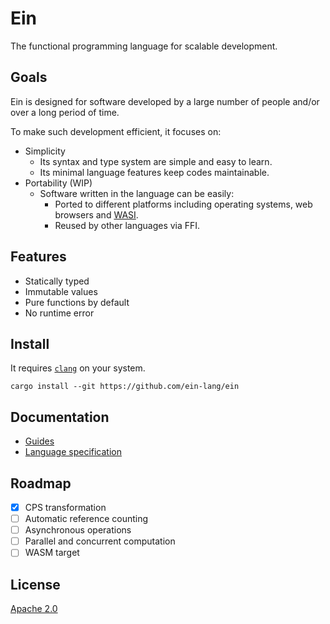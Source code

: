 # Ein

The functional programming language for scalable development.

## Goals

Ein is designed for software developed by a large number of people and/or over a long period of time.

To make such development efficient, it focuses on:

- Simplicity
  - Its syntax and type system are simple and easy to learn.
  - Its minimal language features keep codes maintainable.
- Portability (WIP)
  - Software written in the language can be easily:
    - Ported to different platforms including operating systems, web browsers and [WASI](https://wasi.dev/).
    - Reused by other languages via FFI.

## Features

- Statically typed
- Immutable values
- Pure functions by default
- No runtime error

## Install

It requires [`clang`](https://clang.llvm.org/) on your system.

```
cargo install --git https://github.com/ein-lang/ein
```

## Documentation

- [Guides](doc/guides.md)
- [Language specification](doc/language-specification.md)

## Roadmap

- [x] CPS transformation
- [ ] Automatic reference counting
- [ ] Asynchronous operations
- [ ] Parallel and concurrent computation
- [ ] WASM target

## License

[Apache 2.0](LICENSE)
